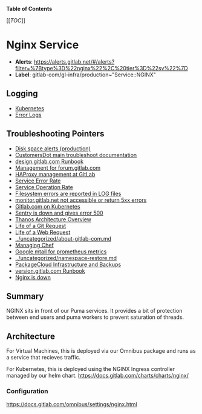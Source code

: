<!-- MARKER: do not edit this section directly. Edit services/service-catalog.yml then run scripts/generate-docs -->

**Table of Contents**

[[_TOC_]]

# Nginx Service

* **Alerts**: <https://alerts.gitlab.net/#/alerts?filter=%7Btype%3D%22nginx%22%2C%20tier%3D%22sv%22%7D>
* **Label**: gitlab-com/gl-infra/production~"Service::NGINX"

## Logging

* [Kubernetes](https://log.gprd.gitlab.net/goto/88eab835042a07b213b8c7f24213d5bf)
* [Error Logs](https://cloudlogging.app.goo.gl/neeqq5jQEKWsxZRx8)

## Troubleshooting Pointers

* [Disk space alerts (production)](../customersdot/disk-space.md)
* [CustomersDot main troubleshoot documentation](../customersdot/overview.md)
* [design.gitlab.com Runbook](../design/design-gitlab-com.md)
* [Management for forum.gitlab.com](../forum/discourse-forum.md)
* [HAProxy management at GitLab](../frontend/haproxy.md)
* [Service Error Rate](../monitoring/definition-service-error-rate.md)
* [Service Operation Rate](../monitoring/definition-service-ops-rate.md)
* [Filesystem errors are reported in LOG files](../monitoring/filesystem_alerts.md)
* [monitor.gitlab.net not accessible or return 5xx errors](../monitoring/monitor-gitlab-net-not-accessible.md)
* [Gitlab.com on Kubernetes](../onboarding/gitlab.com_on_k8s.md)
* [Sentry is down and gives error 500](../sentry/sentry-is-down.md)
* [Thanos Architecture Overview](../thanos/architecture.md)
* [Life of a Git Request](../tutorials/overview_life_of_a_git_request.md)
* [Life of a Web Request](../tutorials/overview_life_of_a_web_request.md)
* [../uncategorized/about-gitlab-com.md](../uncategorized/about-gitlab-com.md)
* [Managing Chef](../uncategorized/manage-chef.md)
* [Google mtail for prometheus metrics](../uncategorized/mtail.md)
* [../uncategorized/namespace-restore.md](../uncategorized/namespace-restore.md)
* [PackageCloud Infrastructure and Backups](../uncategorized/packagecloud-infrastructure.md)
* [version.gitlab.com Runbook](../version/version-gitlab-com.md)
* [Nginx is down](../web/nginx-is-down.md)
<!-- END_MARKER -->

## Summary

NGINX sits in front of our Puma services.  It provides a bit of protection
between end users and puma workers to prevent saturation of threads.

## Architecture

For Virtual Machines, this is deployed via our Omnibus package and runs as a
service that recieves traffic.

For Kubernetes, this is deployed using the NGINX Ingress controller managed by
our helm chart.  <https://docs.gitlab.com/charts/charts/nginx/>

### Configuration

<https://docs.gitlab.com/omnibus/settings/nginx.html>

<!-- ## Performance -->

<!-- ## Scalability -->

<!-- ## Availability -->

<!-- ## Durability -->

<!-- ## Security/Compliance -->

<!-- ## Monitoring/Alerting -->

<!-- ## Links to further Documentation -->
